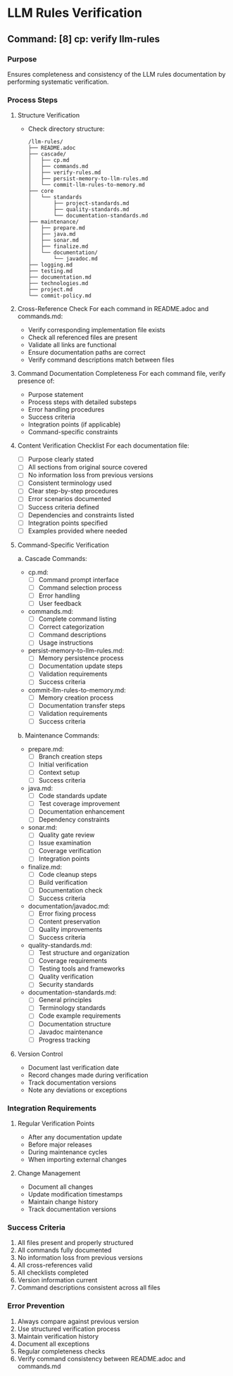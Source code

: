 # LLM Rules Verification

## Command: [8] cp: verify llm-rules

### Purpose
Ensures completeness and consistency of the LLM rules documentation by performing systematic verification.

### Process Steps

1. Structure Verification
   - Check directory structure:
     ```
     /llm-rules/
     ├── README.adoc
     ├── cascade/
     │   ├── cp.md
     │   ├── commands.md
     │   ├── verify-rules.md
     │   ├── persist-memory-to-llm-rules.md
     │   └── commit-llm-rules-to-memory.md
     ├── core
     │   └── standards
     │       ├── project-standards.md
     │       ├── quality-standards.md
     │       └── documentation-standards.md
     ├── maintenance/
     │   ├── prepare.md
     │   ├── java.md
     │   ├── sonar.md
     │   ├── finalize.md
     │   └── documentation/
     │       └── javadoc.md
     ├── logging.md
     ├── testing.md
     ├── documentation.md
     ├── technologies.md
     ├── project.md
     └── commit-policy.md
     ```

2. Cross-Reference Check
   For each command in README.adoc and commands.md:
   - Verify corresponding implementation file exists
   - Check all referenced files are present
   - Validate all links are functional
   - Ensure documentation paths are correct
   - Verify command descriptions match between files

3. Command Documentation Completeness
   For each command file, verify presence of:
   - Purpose statement
   - Process steps with detailed substeps
   - Error handling procedures
   - Success criteria
   - Integration points (if applicable)
   - Command-specific constraints

4. Content Verification Checklist
   For each documentation file:
   - [ ] Purpose clearly stated
   - [ ] All sections from original source covered
   - [ ] No information loss from previous versions
   - [ ] Consistent terminology used
   - [ ] Clear step-by-step procedures
   - [ ] Error scenarios documented
   - [ ] Success criteria defined
   - [ ] Dependencies and constraints listed
   - [ ] Integration points specified
   - [ ] Examples provided where needed

5. Command-Specific Verification

   a. Cascade Commands:
      - cp.md:
        - [ ] Command prompt interface
        - [ ] Command selection process
        - [ ] Error handling
        - [ ] User feedback

      - commands.md:
        - [ ] Complete command listing
        - [ ] Correct categorization
        - [ ] Command descriptions
        - [ ] Usage instructions

      - persist-memory-to-llm-rules.md:
        - [ ] Memory persistence process
        - [ ] Documentation update steps
        - [ ] Validation requirements
        - [ ] Success criteria

      - commit-llm-rules-to-memory.md:
        - [ ] Memory creation process
        - [ ] Documentation transfer steps
        - [ ] Validation requirements
        - [ ] Success criteria

   b. Maintenance Commands:
      - prepare.md:
        - [ ] Branch creation steps
        - [ ] Initial verification
        - [ ] Context setup
        - [ ] Success criteria

      - java.md:
        - [ ] Code standards update
        - [ ] Test coverage improvement
        - [ ] Documentation enhancement
        - [ ] Dependency constraints

      - sonar.md:
        - [ ] Quality gate review
        - [ ] Issue examination
        - [ ] Coverage verification
        - [ ] Integration points

      - finalize.md:
        - [ ] Code cleanup steps
        - [ ] Build verification
        - [ ] Documentation check
        - [ ] Success criteria

      - documentation/javadoc.md:
        - [ ] Error fixing process
        - [ ] Content preservation
        - [ ] Quality improvements
        - [ ] Success criteria

      - quality-standards.md:
        - [ ] Test structure and organization
        - [ ] Coverage requirements
        - [ ] Testing tools and frameworks
        - [ ] Quality verification
        - [ ] Security standards

      - documentation-standards.md:
        - [ ] General principles
        - [ ] Terminology standards
        - [ ] Code example requirements
        - [ ] Documentation structure
        - [ ] Javadoc maintenance
        - [ ] Progress tracking

6. Version Control
   - Document last verification date
   - Record changes made during verification
   - Track documentation versions
   - Note any deviations or exceptions

### Integration Requirements

1. Regular Verification Points
   - After any documentation update
   - Before major releases
   - During maintenance cycles
   - When importing external changes

2. Change Management
   - Document all changes
   - Update modification timestamps
   - Maintain change history
   - Track documentation versions

### Success Criteria
1. All files present and properly structured
2. All commands fully documented
3. No information loss from previous versions
4. All cross-references valid
5. All checklists completed
6. Version information current
7. Command descriptions consistent across all files

### Error Prevention
1. Always compare against previous version
2. Use structured verification process
3. Maintain verification history
4. Document all exceptions
5. Regular completeness checks
6. Verify command consistency between README.adoc and commands.md
